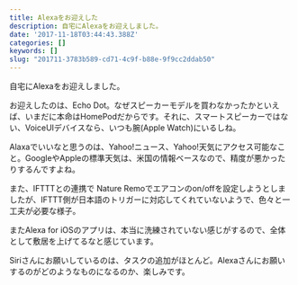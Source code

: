 ```yaml
---
title: Alexaをお迎えした
description: 自宅にAlexaをお迎えしました。
date: '2017-11-18T03:44:43.388Z'
categories: []
keywords: []
slug: "201711-3783b589-cd71-4c9f-b88e-9f9cc2ddab50"
---
```

自宅にAlexaをお迎えしました。

お迎えしたのは、Echo Dot。なぜスピーカーモデルを買わなかったかといえば、いまだに本命はHomePodだからです。それに、スマートスピーカーではない、VoiceUIデバイスなら、いつも腕(Apple Watch)にいるしね。

Alaxaでいいなと思うのは、Yahoo!ニュース、Yahoo!天気にアクセス可能なこと。GoogleやAppleの標準天気は、米国の情報ベースなので、精度が悪かったりするんですよね。

また、IFTTTとの連携で Nature Remoでエアコンのon/offを設定しようとしましたが、IFTTT側が日本語のトリガーに対応してくれていないようで、色々と一工夫が必要な様子。

またAlexa for iOSのアプリは、本当に洗練されていない感じがするので、全体として敷居を上げてるなと感じています。

Siriさんにお願いしているのは、タスクの追加がほとんど。Alexaさんにお願いするのがどのようなものになるのか、楽しみです。